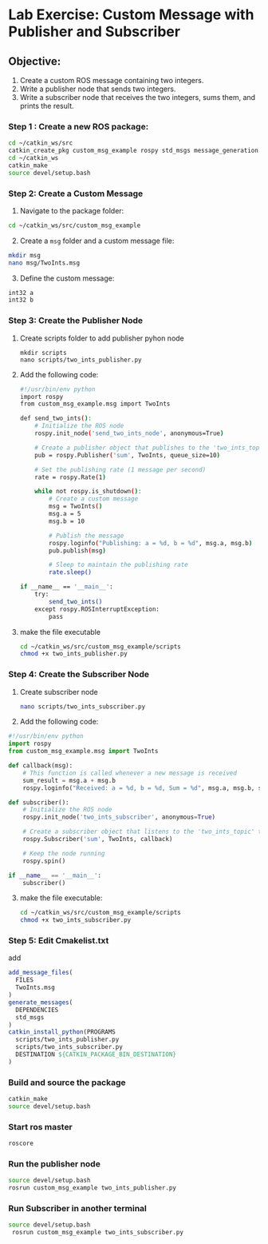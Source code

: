 # **Lab Exercise: Custom Message with Publisher and Subscriber**

## **Objective:**

1. Create a custom ROS message containing two integers.
2. Write a publisher node that sends two integers.
3. Write a subscriber node that receives the two integers, sums them, and prints the result.

### Step 1 : **Create a new ROS package:**

```bash
cd ~/catkin_ws/src
catkin_create_pkg custom_msg_example rospy std_msgs message_generation message_runtime
cd ~/catkin_ws
catkin_make
source devel/setup.bash
```

### **Step 2: Create a Custom Message**

1. Navigate to the package folder:

```bash
cd ~/catkin_ws/src/custom_msg_example
```

2. Create a `msg` folder and a custom message file:

```bash
mkdir msg
nano msg/TwoInts.msg
```

3. Define the custom message:

```bash
int32 a
int32 b
```

### **Step 3: Create the Publisher Node**

1. Create scripts folder to add publisher pyhon node

   ```
   mkdir scripts 
   nano scripts/two_ints_publisher.py
   ```
2. Add the following code:

   ```bash
   #!/usr/bin/env python
   import rospy
   from custom_msg_example.msg import TwoInts

   def send_two_ints():
       # Initialize the ROS node
       rospy.init_node('send_two_ints_node', anonymous=True)

       # Create a publisher object that publishes to the 'two_ints_topic' topic
       pub = rospy.Publisher('sum', TwoInts, queue_size=10)

       # Set the publishing rate (1 message per second)
       rate = rospy.Rate(1)

       while not rospy.is_shutdown():
           # Create a custom message
           msg = TwoInts()
           msg.a = 5
           msg.b = 10

           # Publish the message
           rospy.loginfo("Publishing: a = %d, b = %d", msg.a, msg.b)
           pub.publish(msg)

           # Sleep to maintain the publishing rate
           rate.sleep()

   if __name__ == '__main__':
       try:
           send_two_ints()
       except rospy.ROSInterruptException:
           pass
   ```
3. make the file executable

   ```bash
   cd ~/catkin_ws/src/custom_msg_example/scripts
   chmod +x two_ints_publisher.py
   ```


### **Step 4: Create the Subscriber Node**

1. Create subscriber node

   ```bash
   nano scripts/two_ints_subscriber.py
   ```


2. Add the following code:

```python
#!/usr/bin/env python
import rospy
from custom_msg_example.msg import TwoInts

def callback(msg):
    # This function is called whenever a new message is received
    sum_result = msg.a + msg.b
    rospy.loginfo("Received: a = %d, b = %d, Sum = %d", msg.a, msg.b, sum_result)

def subscriber():
    # Initialize the ROS node
    rospy.init_node('two_ints_subscriber', anonymous=True)

    # Create a subscriber object that listens to the 'two_ints_topic' topic
    rospy.Subscriber('sum', TwoInts, callback)

    # Keep the node running
    rospy.spin()

if __name__ == '__main__':
    subscriber()
```

3. make the file executable:

   ```bash
   cd ~/catkin_ws/src/custom_msg_example/scripts
   chmod +x two_ints_subscriber.py
   ```


### **Step 5: Edit Cmakelist.txt**

add

```cmake
add_message_files(
  FILES
  TwoInts.msg
)
generate_messages(
  DEPENDENCIES
  std_msgs
)
catkin_install_python(PROGRAMS
  scripts/two_ints_publisher.py
  scripts/two_ints_subscriber.py
  DESTINATION ${CATKIN_PACKAGE_BIN_DESTINATION}
)
```

### Build and source the package

```bash
catkin_make
source devel/setup.bash
```

### Start ros master

```bash
roscore
```

### Run the publisher node

```bash
source devel/setup.bash
rosrun custom_msg_example two_ints_publisher.py 
```

### Run Subscriber in another terminal

```bash
source devel/setup.bash
 rosrun custom_msg_example two_ints_subscriber.py 
```
